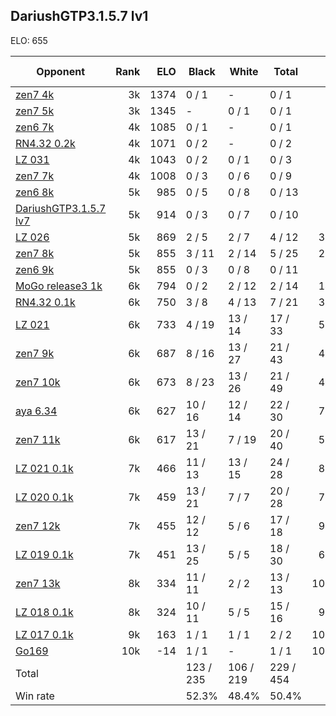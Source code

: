 ## DariushGTP3.1.5.7 lv1 ##

ELO: 655

Opponent | Rank | ELO | Black | White | Total | Win rate
---------|-----:|----:|-------|-------|-------|-------:
[zen7 4k](zen7%204k.md) | 3k | 1374 | 0 / 1 | - | 0 / 1 | 0.0%
[zen7 5k](zen7%205k.md) | 3k | 1345 | - | 0 / 1 | 0 / 1 | 0.0%
[zen6 7k](zen6%207k.md) | 4k | 1085 | 0 / 1 | - | 0 / 1 | 0.0%
[RN4.32 0.2k](RN4.32%200.2k.md) | 4k | 1071 | 0 / 2 | - | 0 / 2 | 0.0%
[LZ 031](LZ%20031.md) | 4k | 1043 | 0 / 2 | 0 / 1 | 0 / 3 | 0.0%
[zen7 7k](zen7%207k.md) | 4k | 1008 | 0 / 3 | 0 / 6 | 0 / 9 | 0.0%
[zen6 8k](zen6%208k.md) | 5k | 985 | 0 / 5 | 0 / 8 | 0 / 13 | 0.0%
[DariushGTP3.1.5.7 lv7](DariushGTP3.1.5.7%20lv7.md) | 5k | 914 | 0 / 3 | 0 / 7 | 0 / 10 | 0.0%
[LZ 026](LZ%20026.md) | 5k | 869 | 2 / 5 | 2 / 7 | 4 / 12 | 33.3%
[zen7 8k](zen7%208k.md) | 5k | 855 | 3 / 11 | 2 / 14 | 5 / 25 | 20.0%
[zen6 9k](zen6%209k.md) | 5k | 855 | 0 / 3 | 0 / 8 | 0 / 11 | 0.0%
[MoGo release3 1k](MoGo%20release3%201k.md) | 6k | 794 | 0 / 2 | 2 / 12 | 2 / 14 | 14.3%
[RN4.32 0.1k](RN4.32%200.1k.md) | 6k | 750 | 3 / 8 | 4 / 13 | 7 / 21 | 33.3%
[LZ 021](LZ%20021.md) | 6k | 733 | 4 / 19 | 13 / 14 | 17 / 33 | 51.5%
[zen7 9k](zen7%209k.md) | 6k | 687 | 8 / 16 | 13 / 27 | 21 / 43 | 48.8%
[zen7 10k](zen7%2010k.md) | 6k | 673 | 8 / 23 | 13 / 26 | 21 / 49 | 42.9%
[aya 6.34](aya%206.34.md) | 6k | 627 | 10 / 16 | 12 / 14 | 22 / 30 | 73.3%
[zen7 11k](zen7%2011k.md) | 6k | 617 | 13 / 21 | 7 / 19 | 20 / 40 | 50.0%
[LZ 021 0.1k](LZ%20021%200.1k.md) | 7k | 466 | 11 / 13 | 13 / 15 | 24 / 28 | 85.7%
[LZ 020 0.1k](LZ%20020%200.1k.md) | 7k | 459 | 13 / 21 | 7 / 7 | 20 / 28 | 71.4%
[zen7 12k](zen7%2012k.md) | 7k | 455 | 12 / 12 | 5 / 6 | 17 / 18 | 94.4%
[LZ 019 0.1k](LZ%20019%200.1k.md) | 7k | 451 | 13 / 25 | 5 / 5 | 18 / 30 | 60.0%
[zen7 13k](zen7%2013k.md) | 8k | 334 | 11 / 11 | 2 / 2 | 13 / 13 | 100.0%
[LZ 018 0.1k](LZ%20018%200.1k.md) | 8k | 324 | 10 / 11 | 5 / 5 | 15 / 16 | 93.8%
[LZ 017 0.1k](LZ%20017%200.1k.md) | 9k | 163 | 1 / 1 | 1 / 1 | 2 / 2 | 100.0%
[Go169](Go169.md) | 10k | -14 | 1 / 1 | - | 1 / 1 | 100.0%
Total | | | 123 / 235 | 106 / 219 | 229 / 454 | 
Win rate| | | 52.3% | 48.4% | 50.4% | 
